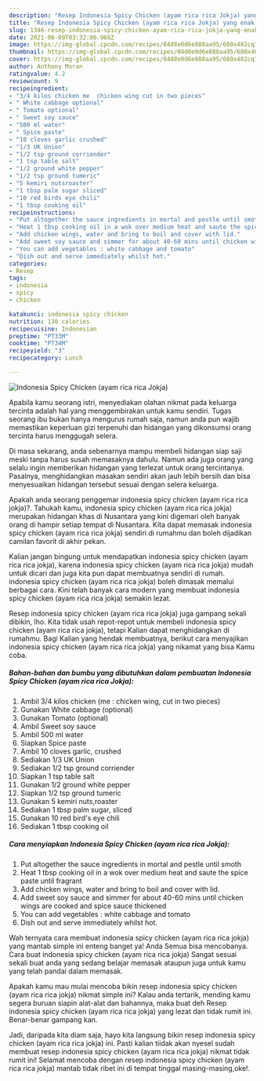 ```yaml
---
description: "Resep Indonesia Spicy Chicken (ayam rica rica Jokja) yang enak Untuk Jualan"
title: "Resep Indonesia Spicy Chicken (ayam rica rica Jokja) yang enak Untuk Jualan"
slug: 1346-resep-indonesia-spicy-chicken-ayam-rica-rica-jokja-yang-enak-untuk-jualan
date: 2021-06-09T03:32:00.968Z
image: https://img-global.cpcdn.com/recipes/04d8e0d6e888aa95/680x482cq70/indonesia-spicy-chicken-ayam-rica-rica-jokja-foto-resep-utama.jpg
thumbnail: https://img-global.cpcdn.com/recipes/04d8e0d6e888aa95/680x482cq70/indonesia-spicy-chicken-ayam-rica-rica-jokja-foto-resep-utama.jpg
cover: https://img-global.cpcdn.com/recipes/04d8e0d6e888aa95/680x482cq70/indonesia-spicy-chicken-ayam-rica-rica-jokja-foto-resep-utama.jpg
author: Anthony Moran
ratingvalue: 4.2
reviewcount: 9
recipeingredient:
- "3/4 kilos chicken me  chicken wing cut in two pieces"
- " White cabbage optional"
- " Tomato optional"
- " Sweet soy sauce"
- "500 ml water"
- " Spice paste"
- "10 cloves garlic crushed"
- "1/3 UK Union"
- "1/2 tsp ground corriender"
- "1 tsp table salt"
- "1/2 ground white pepper"
- "1/2 tsp ground tumeric"
- "5 kemiri nutsroaster"
- "1 tbsp palm sugar sliced"
- "10 red birds eye chili"
- "1 tbsp cooking oil"
recipeinstructions:
- "Put altogether the sauce ingredients in mortal and pestle until smoth"
- "Heat 1 tbsp cooking oil in a wok over medium heat and saute the spice paste until fragrant"
- "Add chicken wings, water and bring to boil and cover with lid."
- "Add sweet soy sauce and simmer for about 40-60 mins until chicken wings are cooked and spice sauce thickened"
- "You can add vegetables : white cabbage and tomato"
- "Dish out and serve immediately whilst hot."
categories:
- Resep
tags:
- indonesia
- spicy
- chicken

katakunci: indonesia spicy chicken 
nutrition: 130 calories
recipecuisine: Indonesian
preptime: "PT33M"
cooktime: "PT34M"
recipeyield: "3"
recipecategory: Lunch

---
```



![Indonesia Spicy Chicken (ayam rica rica Jokja)](https://img-global.cpcdn.com/recipes/04d8e0d6e888aa95/680x482cq70/indonesia-spicy-chicken-ayam-rica-rica-jokja-foto-resep-utama.jpg)

Apabila kamu seorang istri, menyediakan olahan nikmat pada keluarga tercinta adalah hal yang menggembirakan untuk kamu sendiri. Tugas seorang ibu bukan hanya mengurus rumah saja, namun anda pun wajib memastikan keperluan gizi terpenuhi dan hidangan yang dikonsumsi orang tercinta harus menggugah selera.

Di masa  sekarang, anda sebenarnya mampu membeli hidangan siap saji meski tanpa harus susah memasaknya dahulu. Namun ada juga orang yang selalu ingin memberikan hidangan yang terlezat untuk orang tercintanya. Pasalnya, menghidangkan masakan sendiri akan jauh lebih bersih dan bisa menyesuaikan hidangan tersebut sesuai dengan selera keluarga. 



Apakah anda seorang penggemar indonesia spicy chicken (ayam rica rica jokja)?. Tahukah kamu, indonesia spicy chicken (ayam rica rica jokja) merupakan hidangan khas di Nusantara yang kini digemari oleh banyak orang di hampir setiap tempat di Nusantara. Kita dapat memasak indonesia spicy chicken (ayam rica rica jokja) sendiri di rumahmu dan boleh dijadikan camilan favorit di akhir pekan.

Kalian jangan bingung untuk mendapatkan indonesia spicy chicken (ayam rica rica jokja), karena indonesia spicy chicken (ayam rica rica jokja) mudah untuk dicari dan juga kita pun dapat membuatnya sendiri di rumah. indonesia spicy chicken (ayam rica rica jokja) boleh dimasak memalui berbagai cara. Kini telah banyak cara modern yang membuat indonesia spicy chicken (ayam rica rica jokja) semakin lezat.

Resep indonesia spicy chicken (ayam rica rica jokja) juga gampang sekali dibikin, lho. Kita tidak usah repot-repot untuk membeli indonesia spicy chicken (ayam rica rica jokja), tetapi Kalian dapat menghidangkan di rumahmu. Bagi Kalian yang hendak membuatnya, berikut cara menyajikan indonesia spicy chicken (ayam rica rica jokja) yang nikamat yang bisa Kamu coba.

<!--inarticleads1-->

##### Bahan-bahan dan bumbu yang dibutuhkan dalam pembuatan Indonesia Spicy Chicken (ayam rica rica Jokja):

1. Ambil 3/4 kilos chicken (me : chicken wing, cut in two pieces)
1. Gunakan  White cabbage (optional)
1. Gunakan  Tomato (optional)
1. Ambil  Sweet soy sauce
1. Ambil 500 ml water
1. Siapkan  Spice paste
1. Ambil 10 cloves garlic, crushed
1. Sediakan 1/3 UK Union
1. Sediakan 1/2 tsp ground corriender
1. Siapkan 1 tsp table salt
1. Gunakan 1/2 ground white pepper
1. Siapkan 1/2 tsp ground tumeric
1. Gunakan 5 kemiri nuts,roaster
1. Sediakan 1 tbsp palm sugar, sliced
1. Gunakan 10 red bird&#39;s eye chili
1. Sediakan 1 tbsp cooking oil




<!--inarticleads2-->

##### Cara menyiapkan Indonesia Spicy Chicken (ayam rica rica Jokja):

1. Put altogether the sauce ingredients in mortal and pestle until smoth
1. Heat 1 tbsp cooking oil in a wok over medium heat and saute the spice paste until fragrant
1. Add chicken wings, water and bring to boil and cover with lid.
1. Add sweet soy sauce and simmer for about 40-60 mins until chicken wings are cooked and spice sauce thickened
1. You can add vegetables : white cabbage and tomato
1. Dish out and serve immediately whilst hot.




Wah ternyata cara membuat indonesia spicy chicken (ayam rica rica jokja) yang mantab simple ini enteng banget ya! Anda Semua bisa mencobanya. Cara buat indonesia spicy chicken (ayam rica rica jokja) Sangat sesuai sekali buat anda yang sedang belajar memasak ataupun juga untuk kamu yang telah pandai dalam memasak.

Apakah kamu mau mulai mencoba bikin resep indonesia spicy chicken (ayam rica rica jokja) nikmat simple ini? Kalau anda tertarik, mending kamu segera buruan siapin alat-alat dan bahannya, maka buat deh Resep indonesia spicy chicken (ayam rica rica jokja) yang lezat dan tidak rumit ini. Benar-benar gampang kan. 

Jadi, daripada kita diam saja, hayo kita langsung bikin resep indonesia spicy chicken (ayam rica rica jokja) ini. Pasti kalian tiidak akan nyesel sudah membuat resep indonesia spicy chicken (ayam rica rica jokja) nikmat tidak rumit ini! Selamat mencoba dengan resep indonesia spicy chicken (ayam rica rica jokja) mantab tidak ribet ini di tempat tinggal masing-masing,oke!.


